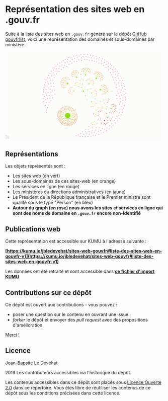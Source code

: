# Représentation des sites web en .gouv.fr

Suite à la liste des sites web en `.gouv.fr` généré sur le dépôt [GitHub gouvfrlist](https://github.com/bzg/gouvfrlist/blob/master/tested.gouv.fr.txt), voici une représentation des domaines et sous-domaines par ministère.

![Logo](./SitesWebGouvFr/SitesWebGouvFr2.jpeg)

## Représentations 

Les objets réprésentés sont :
- Les sites web (en vert)
- Les sous-domaines de ces sites-web (en orange)
- Les services en ligne (en rouge)
- Les ministères ou directions administratives (en jaune)
- Le Président de la République française et le Premier ministre sont qualifé sous le type "Person" (en bleu)
- **Autour du graph (en rose) nous avons les sites et services en ligne qui sont des noms de domaine en `.gouv.fr` encore non-identifié**

## Publications web

Cette représentation est accessible sur KUMU à l'adresse suivante : 

**[https://kumu.io/jbledevehat/sites-web-gouvfr#liste-des-sites-web-en-gouvfr-v1](https://kumu.io/jbledevehat/sites-web-gouvfr#liste-des-sites-web-en-gouvfr-v1)**

Les données ont été retraité et sont accessible dans **[ce fichier d'import KUMU](/Data/Import-KUMU-SitesWeb-AdministrationsPubliques.xlsx)**

## Contributions sur ce dépôt

Ce dépôt est ouvert aux contributions - vous pouvez :

- poser une question sur le contenu en ouvrant une issue ;
- *forker* le dépôt et envoyer des *pull request* avec des propositions d'amélioration.

Merci !

## Licence

Jean-Bapsite Le Dévéhat 

2019 Les contributeurs accessibles via l'historique du dépôt.

Les contenus accessibles dans ce dépôt sont placés sous [Licence Ouverte 2.0](LICENSE.md) dans ce répertoire. Vous êtes libre de réutiliser les contenus de ce dépôt sous les conditions précisées dans cette licence.